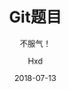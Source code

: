 ---
layout:     post
title:      Git题目
subtitle:   不服气！
date:       2018-07-13
author:     Hxd
header-img: img/git.jpg
catalog: true
tags:
    - Git
---
